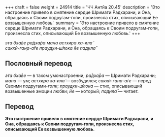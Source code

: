 +++
draft = false
weight = 24914
title = 'ЧЧ Антйа 20.45'
description = 'Это настроение привело в смятение сердце Шримати Радхарани, и Она, обращаясь к Своим подругам-гопи, произнесла стих, описывающий Ее возвышенную любовь.'
summary = 'Это настроение привело в смятение сердце Шримати Радхарани, и Она, обращаясь к Своим подругам-гопи, произнесла стих, описывающий Ее возвышенную любовь.'
+++

_эта бха̄ве ра̄дха̄ра мана астхира ха-ила̄  
сакхӣ-ган̣а-а̄ге прауд̣хи-ш́лока йе пад̣ила̄_

## Пословный перевод

_эта_ _бха̄ве_ — в таком умонастроении; _ра̄дха̄ра_ — Шримати Радхарани; _мана_ — ум; _астхира_ _ха_\-_ила̄_ — возбудился; _сакхӣ_\-_ган̣а_\-_а̄ге_ — перед Своими подругами-_гопи_; _прауд̣хи_\-_ш́лока_ — стих, описывающий возвышенные эмоции любви; _йе_ — который; _пад̣ила̄_ — читает.

## Перевод

**Это настроение привело в смятение сердце Шримати Радхарани, и Она, обращаясь к Своим подругам-гопи, произнесла стих, описывающий Ее возвышенную любовь.**
